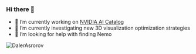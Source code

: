 ### Hi there 👋

- 🔭 I’m currently working on <a href="https://build.nvidia.com/explore/discover" target="_blank">NVIDIA AI Catalog</a>
- 🌱 I’m currently investigating new 3D visualization optimization strategies
- 🤔 I’m looking for help with finding Nemo

<img align="center" src="https://github-readme-stats.vercel.app/api?username=dalerasrorov&show_icons=true&theme=onedark" alt="DalerAsrorov" />
